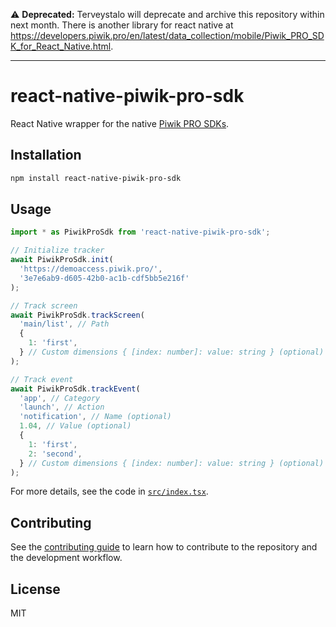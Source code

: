 :warning: **Deprecated:** Terveystalo will deprecate and archive this repository within next month. There is another library for react native at https://developers.piwik.pro/en/latest/data_collection/mobile/Piwik_PRO_SDK_for_React_Native.html.

-----

# react-native-piwik-pro-sdk

React Native wrapper for the native [Piwik PRO SDKs](https://developers.piwik.pro/en/latest/sdk/index.html).

## Installation

```sh
npm install react-native-piwik-pro-sdk
```

## Usage

```js
import * as PiwikProSdk from 'react-native-piwik-pro-sdk';

// Initialize tracker
await PiwikProSdk.init(
  'https://demoaccess.piwik.pro/',
  '3e7e6ab9-d605-42b0-ac1b-cdf5bb5e216f'
);

// Track screen
await PiwikProSdk.trackScreen(
  'main/list', // Path
  {
    1: 'first',
  } // Custom dimensions { [index: number]: value: string } (optional)
);

// Track event
await PiwikProSdk.trackEvent(
  'app', // Category
  'launch', // Action
  'notification', // Name (optional)
  1.04, // Value (optional)
  {
    1: 'first',
    2: 'second',
  } // Custom dimensions { [index: number]: value: string } (optional)
);
```

For more details, see the code in [`src/index.tsx`](src/index.tsx).

## Contributing

See the [contributing guide](CONTRIBUTING.md) to learn how to contribute to the repository and the development workflow.

## License

MIT
